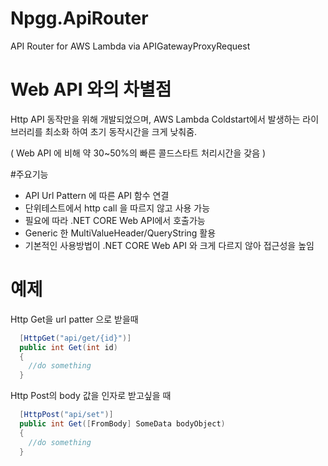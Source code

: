 # Npgg.ApiRouter
API Router for AWS Lambda via APIGatewayProxyRequest


# Web API 와의 차별점

Http API 동작만을 위해 개발되었으며,
AWS Lambda Coldstart에서 발생하는 라이브러리를 최소화 하여 초기 동작시간을 크게 낮춰줌.

( Web API 에 비해 약 30~50%의 빠른 콜드스타트 처리시간을 갖음 )


#주요기능
- API Url Pattern 에 따른 API 함수 연결
- 단위테스트에서 http call 을 따르지 않고 사용 가능
- 필요에 따라 .NET CORE Web API에서 호출가능
- Generic 한 MultiValueHeader/QueryString 활용
- 기본적인 사용방법이 .NET CORE Web API 와 크게 다르지 않아 접근성을 높임


# 예제

Http Get을 url patter 으로 받을때

```csharp
  [HttpGet("api/get/{id}")]
  public int Get(int id)
  {
    //do something
  }
```

Http Post의 body 값을 인자로 받고싶을 때

```csharp
  [HttpPost("api/set")]
  public int Get([FromBody] SomeData bodyObject)
  {
    //do something
  }
```
